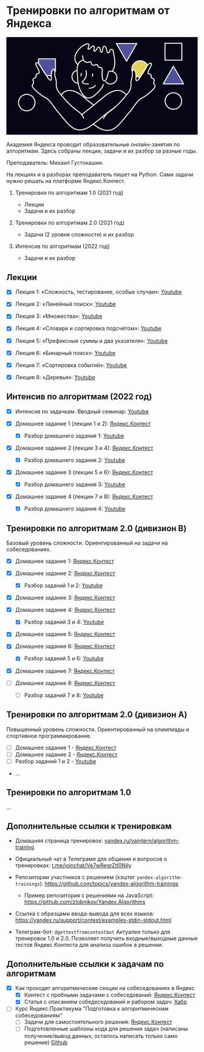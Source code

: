 # Тренировки по алгоритмам от Яндекса

![algorithm-training](./algorithm-trainings.jpg)

Академия Яндекса проводит образовательные онлайн-занятия по алгоритмам. Здесь собраны лекции, задачи и их разбор за разные годы.

Преподаватель: Михаил Густокашин.

На лекциях и в разборах преподаватель пишет на Python. Сами задачи нужно решать на платформе Яндекс.Контест.

1. Тренировки по алгоритмам 1.0 (2021 год)

   - Лекции
   - Задачи и их разбор

2. Тренировки по алгоритмам 2.0 (2021 год)

   - Задачи (2 уровня сложности) и их разбор

3. Интенсив по алгоритмам (2022 год)
   - Задачи и их разбор

## Лекции

- [x] Лекция 1: «Сложность, тестирование, особые случаи»: [Youtube](https://www.youtube.com/watch?v=QLhqYNsPIVo&list=PL6Wui14DvQPySdPv5NUqV3i8sDbHkCKC5)

- [x] Лекция 2: «Линейный поиск»: [Youtube](https://www.youtube.com/watch?v=SKwB41FrGgU&list=PL6Wui14DvQPySdPv5NUqV3i8sDbHkCKC5&index=2)

- [x] Лекция 3: «Множества»: [Youtube](https://www.youtube.com/watch?v=PUpmV2ieIHA&list=PL6Wui14DvQPySdPv5NUqV3i8sDbHkCKC5&index=3)

- [x] Лекция 4: «Словари и сортировка подсчётом»: [Youtube](https://www.youtube.com/watch?v=Nb5mW1yWVSs&list=PL6Wui14DvQPySdPv5NUqV3i8sDbHkCKC5&index=4)

- [x] Лекция 5: «Префиксные суммы и два указателя»: [Youtube](https://www.youtube.com/watch?v=de28y8Dcvkg&list=PL6Wui14DvQPySdPv5NUqV3i8sDbHkCKC5&index=6)

- [x] Лекция 6: «Бинарный поиск»: [Youtube](https://www.youtube.com/watch?v=YENpZexHfuk&list=PL6Wui14DvQPySdPv5NUqV3i8sDbHkCKC5&index=7)

- [x] Лекция 7: «Сортировка событий»: [Youtube](https://www.youtube.com/watch?v=hGixDBO-p6Q&list=PL6Wui14DvQPySdPv5NUqV3i8sDbHkCKC5&index=9)

- [x] Лекция 8: «Деревья»: [Youtube](https://www.youtube.com/watch?v=lEJzqHgyels&list=PL6Wui14DvQPySdPv5NUqV3i8sDbHkCKC5&index=10)

## Интенсив по алгоритмам (2022 год)

- [x] Интенсив по задачкам. Вводный семинар: [Youtube](https://youtu.be/KXZhSizvig4)

- [x] Домашнее задание 1 (лекции 1 и 2): [Яндекс.Контест](https://contest.yandex.ru/contest/39359)

  - [x] Разбор домашнего задания 1: [Youtube](https://youtu.be/aJs9TQOadfA)

- [x] Домашнее задание 2 (лекции 3 и 4): [Яндекс.Контест](https://contest.yandex.ru/contest/39714)

  - [x] Разбор домашнего задания 2: [Youtube](https://www.youtube.com/watch?v=BjIrSQAMzr0)

- [x] Домашнее задание 3 (лекции 5 и 6): [Яндекс.Контест](https://contest.yandex.ru/contest/40146)

  - [x] Разбор домашнего задания 3: [Youtube](https://youtu.be/J9LUtUbMRpk)

- [x] Домашнее задание 4 (лекции 7 и 8): [Яндекс.Контест](https://contest.yandex.ru/contest/40183)

  - [x] Разбор домашнего задания 4: [Youtube](https://youtu.be/coZrFBPnFco)

## Тренировки по алгоритмам 2.0 (дивизион B)

Базовый уровень сложности. Ориентированный на задачи на собеседованиях.

- [x] Домашнее задание 1: [Яндекс.Контест](https://contest.yandex.ru/contest/28730/enter/)
- [x] Домашнее задание 2: [Яндекс.Контест](https://contest.yandex.ru/contest/28738/enter/)

  - [x] Разбор заданий 1 и 2: [Youtube](https://www.youtube.com/watch?v=WZgl1GW3lMA)

- [x] Домашнее задание 3: [Яндекс.Контест](https://contest.yandex.ru/contest/28964)

- [x] Домашнее задание 4: [Яндекс.Контест](https://contest.yandex.ru/contest/28970)

  - [x] Разбор заданий 3 и 4: [Youtube](https://youtu.be/adZYAsm6kow)

- [x] Домашнее задание 5: [Яндекс.Контест](https://contest.yandex.ru/contest/29075)

- [x] Домашнее задание 6: [Яндекс.Контест](https://contest.yandex.ru/contest/29188)

  - [x] Разбор заданий 5 и 6: [Youtube](https://youtu.be/0ExkSKz0Y8U)

- [x] Домашнее задание 7: [Яндекс.Контест](https://contest.yandex.ru/contest/29396)

- [ ] Домашнее задание 8: [Яндекс.Контест](https://contest.yandex.ru/contest/29403)

  - [ ] Разбор заданий 7 и 8: [Youtube](https://youtu.be/r5mRCMLY_L4)

## Тренировки по алгоритмам 2.0 (дивизион A)

Повышенный уровень сложности. Ориентированный на олимпиады и спортивное программирование.

- [ ] Домашнее задание 1 - [Яндекс.Контест](https://contest.yandex.ru/contest/28724/enter/)
- [ ] Домашнее задание 2 - [Яндекс.Контест](https://contest.yandex.ru/contest/28736/enter/)
- [ ] Разбор заданий 1 и 2 - [Youtube](https://www.youtube.com/watch?v=SP_zryTfMIc)
- ...

## Тренировки по алгоритмам 1.0

...

## Дополнительные ссылки к тренировкам

- Домашняя страница тренировок: [yandex.ru/yaintern/algorithm-training](https://yandex.ru/yaintern/algorithm-training)

- Официальный чат в Телеграме для общения и вопросов о тренировках: [t.me/joinchat/Ve7wRegrZtI0NjIy](https://t.me/joinchat/Ve7wRegrZtI0NjIy)

- Репозитории участников с решением (хэштег `yandex-algorithm-trainings`): https://github.com/topics/yandex-algorithm-trainings

  - Пример репозитория с решениями на JavaScript: https://github.com/zlobnikov/Yandex.Algorithms

- Ссылка с образцами ввода-вывода для всех языков: https://yandex.ru/support/contest/examples-stdin-stdout.html

- Телеграм-бот: `@gettestfromcontestbot`
  Актуален только для тренировок 1.0 и 2.0. Позволяет получить входные/выходные данные тестов Яндекс.Контеста для анализа ошибок в решении.

## Дополнительные ссылки к задачам по алгоритмам

- [x] Как проходят алгоритмические секции на собеседованиях в Яндекс
  - [x] Контест с пробными задачами с собеседований: [Яндекс.Контест](https://contest.yandex.ru/contest/8458)
  - [x] Статья с описанием собедеседований и рабором задач: [Хабр](https://habr.com/ru/company/yandex/blog/449890/)
- [ ] Курс Яндекс.Практикума "Подготовка к алгоритмическим собеседованиям"
  - [ ] Задачи для самостоятельного решения: [Яндекс.Контест](https://contest.yandex.ru/contest/36783)
  - [ ] Подготовленные шаблоны кода для решения задач (написаны получение/вывод данных, осталось написать только само решение) [Github](https://github.com/Yandex-Practicum/algo-interviews-templates)
